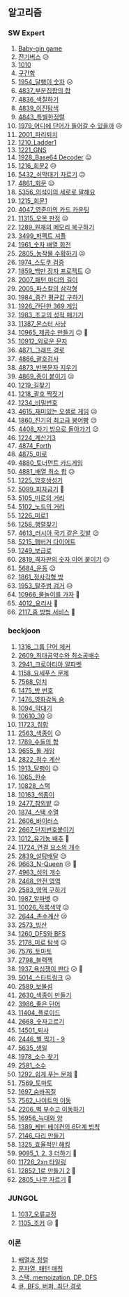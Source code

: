## 알고리즘 



### SW Expert

1. [Baby-gin game](https://github.com/SJ12896/TIL/blob/master/algorithm/swexpert/Bayby-gin%20Game.md)
2. [전기버스](https://github.com/SJ12896/TIL/blob/master/algorithm/swexpert/%EC%A0%84%EA%B8%B0%EB%B2%84%EC%8A%A4.md) 😥
3. [1010](https://github.com/SJ12896/TIL/blob/master/algorithm/swexpert/1010.md)
4. [구간합](https://github.com/SJ12896/TIL/blob/master/algorithm/swexpert/4835.md)
5. [1954_달팽이 숫자](https://github.com/SJ12896/TIL/blob/master/algorithm/swexpert/1954.md) 😥
6. [4837_부분집합의 합](https://github.com/SJ12896/TIL/blob/master/algorithm/swexpert/4837.md)
7. [4836_색칠하기](https://github.com/SJ12896/TIL/blob/master/algorithm/swexpert/4836.md)
8. [4839_이진탐색](https://github.com/SJ12896/TIL/blob/master/algorithm/swexpert/4839.md)
9. [4843_특별한정렬](https://github.com/SJ12896/TIL/blob/master/algorithm/swexpert/4843.md)
10. [1979_어디에 단어가 들어갈 수 있을까](https://github.com/SJ12896/TIL/blob/master/algorithm/swexpert/1979.md) 😥
11. [2001_파리퇴치](https://github.com/SJ12896/TIL/blob/master/algorithm/swexpert/2001.md)
12. [1210_Ladder1](https://github.com/SJ12896/TIL/blob/master/algorithm/swexpert/1210.md)
13. [1221_GNS](https://github.com/SJ12896/TIL/blob/master/algorithm/swexpert/1221.md)
14. [1928_Base64 Decoder](https://github.com/SJ12896/TIL/blob/master/algorithm/swexpert/1928.md) 😥
15. [1216_회문2](https://github.com/SJ12896/TIL/blob/master/algorithm/swexpert/1216.md) 😥
16. [5432_쇠막대기 자르기](https://github.com/SJ12896/TIL/blob/master/algorithm/swexpert/5432.md) 😥
17. [4861_회문](https://github.com/SJ12896/TIL/blob/master/algorithm/swexpert/4861.md) 😥
18. [5356_의석이의 세로로 말해요](https://github.com/SJ12896/TIL/blob/master/algorithm/swexpert/5356.md) 
19. [1215_회문1](https://github.com/SJ12896/TIL/blob/master/algorithm/swexpert/1215.md) 
20. [4047_영준이의 카드 카운팅](https://github.com/SJ12896/TIL/blob/master/algorithm/swexpert/4047.md) 
21. [11315_오목 판정](https://github.com/SJ12896/TIL/blob/master/algorithm/swexpert/11315.md) 😥
22. [1289_원재의 메모리 복구하기](https://github.com/SJ12896/TIL/blob/master/algorithm/swexpert/1289.md)
23. [3499_퍼펙트 셔플](https://github.com/SJ12896/TIL/blob/master/algorithm/swexpert/1289.md)
24. [1961_숫자 배열 회전](https://github.com/SJ12896/TIL/blob/master/algorithm/swexpert/1961.md)
25. [2805_농작물 수확하기](https://github.com/SJ12896/TIL/blob/master/algorithm/swexpert/2805.md) 😥
26. [1974_스도쿠 검증](https://github.com/SJ12896/TIL/blob/master/algorithm/swexpert/1974.md)
27. [1859_백만 장자 프로젝트](https://github.com/SJ12896/TIL/blob/master/algorithm/swexpert/1859.md) 😥
28. [2007_패턴 마디의 길이](https://github.com/SJ12896/TIL/blob/master/algorithm/swexpert/2007.md)
29. [2005_파스칼의 삼각형](https://github.com/SJ12896/TIL/blob/master/algorithm/swexpert/2005.md)
30. [1984_중간 평균값 구하기](https://github.com/SJ12896/TIL/blob/master/algorithm/swexpert/1984.md)
31. [1926_간단한 369 게임](https://github.com/SJ12896/TIL/blob/master/algorithm/swexpert/1926.md)
32. [1983_조교의 성적 매기기](https://github.com/SJ12896/TIL/blob/master/algorithm/swexpert/1983.md)
33. [11387_몬스터 사냥](https://github.com/SJ12896/TIL/blob/master/algorithm/swexpert/11387.md)
34. [10965_제곱수 만들기](https://github.com/SJ12896/TIL/blob/master/algorithm/swexpert/10965.md) 😥 🤮
35. [10912_외로운 문자](https://github.com/SJ12896/TIL/blob/master/algorithm/swexpert/10912.md)
36. [4871_그래프 경로](https://github.com/SJ12896/TIL/blob/master/algorithm/swexpert/4871.md)
37. [4866_괄호검사](https://github.com/SJ12896/TIL/blob/master/algorithm/swexpert/4866.md)
38. [4873_반복문자 지우기](https://github.com/SJ12896/TIL/blob/master/algorithm/swexpert/4873.md)
39. [4869_종이 붙이기](https://github.com/SJ12896/TIL/blob/master/algorithm/swexpert/4869.md) 😥
40. [1219_길찾기](https://github.com/SJ12896/TIL/blob/master/algorithm/swexpert/1219.md)
41. [1218_괄호 짝짓기](https://github.com/SJ12896/TIL/blob/master/algorithm/swexpert/1218.md)
42. [1234_비밀번호](https://github.com/SJ12896/TIL/blob/master/algorithm/swexpert/1234.md)
43. [4615_재미있는 오셀로 게임](https://github.com/SJ12896/TIL/blob/master/algorithm/swexpert/4615.md) 😥
44. [1860_진기의 최고급 붕어빵](https://github.com/SJ12896/TIL/blob/master/algorithm/swexpert/1860.md) 😥
45. [4408_자기 방으로 돌아가기](https://github.com/SJ12896/TIL/blob/master/algorithm/swexpert/4408.md) 😥
46. [1224_계산기3](https://github.com/SJ12896/TIL/blob/master/algorithm/swexpert/1224.md) 
47. [4874_Forth](https://github.com/SJ12896/TIL/blob/master/algorithm/swexpert/4874.md) 
48. [4875_미로](https://github.com/SJ12896/TIL/blob/master/algorithm/swexpert/4875.md) 
49. [4880_토너먼트 카드게임](https://github.com/SJ12896/TIL/blob/master/algorithm/swexpert/4880.md) 
50. [4881_배열 최소 합](https://github.com/SJ12896/TIL/blob/master/algorithm/swexpert/4881.md) 😥
51. [1225_암호생성기](https://github.com/SJ12896/TIL/blob/master/algorithm/swexpert/1225.md) 
52. [5099_피자굽기](https://github.com/SJ12896/TIL/blob/master/algorithm/swexpert/5099.md) 🤔
53. [5105_미로의 거리](https://github.com/SJ12896/TIL/blob/master/algorithm/swexpert/5105.md) 
54. [5102_노드의 거리](https://github.com/SJ12896/TIL/blob/master/algorithm/swexpert/5102.md) 
55. [1226_미로1](https://github.com/SJ12896/TIL/blob/master/algorithm/swexpert/1226.md) 
56. [1258_행렬찾기](https://github.com/SJ12896/TIL/blob/master/algorithm/swexpert/1258.md) 
57. [4613_러시아 국기 같은 깃발](https://github.com/SJ12896/TIL/blob/master/algorithm/swexpert/4613.md) 😥
58. [5215_햄버거 다이어트](https://github.com/SJ12896/TIL/blob/master/algorithm/swexpert/5215.md) 
59. [1249_보급로](https://github.com/SJ12896/TIL/blob/master/algorithm/swexpert/1249.md) 
60. [2819_격자판의 숫자 이어 붙이기](https://github.com/SJ12896/TIL/blob/master/algorithm/swexpert/2819.md) 😥
61. [5684_운동](https://github.com/SJ12896/TIL/blob/master/algorithm/swexpert/5684.md) 😥
62. [1861_정사각형 방](https://github.com/SJ12896/TIL/blob/master/algorithm/swexpert/1861.md) 
63. [1953_탈주범 검거](https://github.com/SJ12896/TIL/blob/master/algorithm/swexpert/1953.md) 😥
64. [10966_물놀이를 가자](https://github.com/SJ12896/TIL/blob/master/algorithm/swexpert/10966.md) 🤔
65. [4012_요리사](https://github.com/SJ12896/TIL/blob/master/algorithm/swexpert/4012.md) 🤔
66. [2117_홈 방범 서비스](https://github.com/SJ12896/TIL/blob/master/algorithm/swexpert/2117.md) 🤔






### beckjoon
1. [1316_그룹 단어 체커](https://github.com/SJ12896/TIL/blob/master/algorithm/beckjoon/1316.md)
2. [2609_최대공약수와 최소공배수](https://github.com/SJ12896/TIL/blob/master/algorithm/beckjoon/2609.md)
3. [2941_크로아티아 알파벳](https://github.com/SJ12896/TIL/blob/master/algorithm/beckjoon/2941.md)
4. [1158_요세푸스 문제](https://github.com/SJ12896/TIL/blob/master/algorithm/beckjoon/1158.md)
5. [7568_덩치](https://github.com/SJ12896/TIL/blob/master/algorithm/beckjoon/7568.md)
6. [1475_방 번호](https://github.com/SJ12896/TIL/blob/master/algorithm/beckjoon/1475.md)
7. [1476_영화감독 숌](https://github.com/SJ12896/TIL/blob/master/algorithm/beckjoon/1476.md) 
8. [1094_막대기](https://github.com/SJ12896/TIL/blob/master/algorithm/beckjoon/1094.md)
9. [10610_30](https://github.com/SJ12896/TIL/blob/master/algorithm/beckjoon/10610.md) 😥
10. [11723_집합](https://github.com/SJ12896/TIL/blob/master/algorithm/beckjoon/11723.md)
11. [2563_색종이](https://github.com/SJ12896/TIL/blob/master/algorithm/beckjoon/2563.md) 😥
12. [1789_수들의 합](https://github.com/SJ12896/TIL/blob/master/algorithm/beckjoon/1789.md)
13. [9655_돌 게임](https://github.com/SJ12896/TIL/blob/master/algorithm/beckjoon/9655.md)
14. [2822_점수 계산](https://github.com/SJ12896/TIL/blob/master/algorithm/beckjoon/2822.md)
15. [1913_달팽이](https://github.com/SJ12896/TIL/blob/master/algorithm/beckjoon/1913.md) 😥
16. [1065_한수](https://github.com/SJ12896/TIL/blob/master/algorithm/beckjoon/1065.md) 
17. [10828_스택](https://github.com/SJ12896/TIL/blob/master/algorithm/beckjoon/10828.md) 
18. [10163_색종이](https://github.com/SJ12896/TIL/blob/master/algorithm/beckjoon/10163.md) 
19. [2477_참외밭](https://github.com/SJ12896/TIL/blob/master/algorithm/beckjoon/2477.md) 😥
20. [1874_스택 수열](https://github.com/SJ12896/TIL/blob/master/algorithm/beckjoon/1874.md) 
21. [2606_바이러스](https://github.com/SJ12896/TIL/blob/master/algorithm/beckjoon/2606.md) 
22. [2667_단지번호붙이기](https://github.com/SJ12896/TIL/blob/master/algorithm/beckjoon/2667.md) 
23. [1012_유기농 배추](https://github.com/SJ12896/TIL/blob/master/algorithm/beckjoon/1012.md) 🤔
24. [11724_연결 요소의 개수](https://github.com/SJ12896/TIL/blob/master/algorithm/beckjoon/11724.md) 
25. [2839_설탕배달](https://github.com/SJ12896/TIL/blob/master/algorithm/beckjoon/2839.md)  😥
26. [9663_N-Queen](https://github.com/SJ12896/TIL/blob/master/algorithm/beckjoon/9663.md)  😥 🤮
27. [4963_섬의 개수](https://github.com/SJ12896/TIL/blob/master/algorithm/beckjoon/4963.md) 
28. [2468_안전 영역](https://github.com/SJ12896/TIL/blob/master/algorithm/beckjoon/2468.md) 
29. [2583_영역 구하기](https://github.com/SJ12896/TIL/blob/master/algorithm/beckjoon/2583.md) 
30. [1987_알파벳](https://github.com/SJ12896/TIL/blob/master/algorithm/beckjoon/1987.md) 😥 
31. [10026_적록색약](https://github.com/SJ12896/TIL/blob/master/algorithm/beckjoon/10026.md) 😥 
32. [2644_촌수계산](https://github.com/SJ12896/TIL/blob/master/algorithm/beckjoon/2644.md) 😥 
33. [2573_빙산](https://github.com/SJ12896/TIL/blob/master/algorithm/beckjoon/2573.md) 
34. [1260_DFS와 BFS](https://github.com/SJ12896/TIL/blob/master/algorithm/beckjoon/2573.md)
35. [2178_미로 탐색](https://github.com/SJ12896/TIL/blob/master/algorithm/beckjoon/2178.md) 😥 
36. [7576_토마토](https://github.com/SJ12896/TIL/blob/master/algorithm/beckjoon/7576.md) 
37. [2798_블랙잭](https://github.com/SJ12896/TIL/blob/master/algorithm/beckjoon/2798.md) 
38. [1937_욕심쟁이 판다](https://github.com/SJ12896/TIL/blob/master/algorithm/beckjoon/1937.md)  😥 🤮
39. [5014_스타트링크](https://github.com/SJ12896/TIL/blob/master/algorithm/beckjoon/5014.md)  😥
40. [2589_보물섬](https://github.com/SJ12896/TIL/blob/master/algorithm/beckjoon/2589.md) 
41. [2630_색종이 만들기](https://github.com/SJ12896/TIL/blob/master/algorithm/beckjoon/2630.md) 
42. [3986_좋은 단어](https://github.com/SJ12896/TIL/blob/master/algorithm/beckjoon/3986.md) 
43. [11404_플로이드](https://github.com/SJ12896/TIL/blob/master/algorithm/beckjoon/11404.md) 
44. [2668_숫자고르기](https://github.com/SJ12896/TIL/blob/master/algorithm/beckjoon/2668.md) 
45. [14501_퇴사](https://github.com/SJ12896/TIL/blob/master/algorithm/beckjoon/14501.md) 
46. [2446_별 찍기 - 9](https://github.com/SJ12896/TIL/blob/master/algorithm/beckjoon/2446.md) 
47. [5635_생일](https://github.com/SJ12896/TIL/blob/master/algorithm/beckjoon/5635.md) 
48. [1978_소수 찾기](https://github.com/SJ12896/TIL/blob/master/algorithm/beckjoon/1978.md) 
49. [2581_소수](https://github.com/SJ12896/TIL/blob/master/algorithm/beckjoon/2581.md) 
50. [1292_쉽게 푸는 문제](https://github.com/SJ12896/TIL/blob/master/algorithm/beckjoon/1292.md) 🤔
51. [7569_토마토](https://github.com/SJ12896/TIL/blob/master/algorithm/beckjoon/7569.md) 
52. [1697_숨바꼭질](https://github.com/SJ12896/TIL/blob/master/algorithm/beckjoon/1697.md) 
53. [7562_나이트의 이동](https://github.com/SJ12896/TIL/blob/master/algorithm/beckjoon/7562.md) 
54. [2206_벽 부수고 이동하기](https://github.com/SJ12896/TIL/blob/master/algorithm/beckjoon/2206.md) 
55. [16956_늑대와 양](https://github.com/SJ12896/TIL/blob/master/algorithm/beckjoon/16956.md) 
56. [1389_케빈 베이컨의 6단계 법칙](https://github.com/SJ12896/TIL/blob/master/algorithm/beckjoon/1389.md) 
57. [2146_다리 만들기](https://github.com/SJ12896/TIL/blob/master/algorithm/beckjoon/2146.md) 
58. [1325_효율적인 해킹](https://github.com/SJ12896/TIL/blob/master/algorithm/beckjoon/1325.md) 
59. [9095_1, 2, 3 더하기](https://github.com/SJ12896/TIL/blob/master/algorithm/beckjoon/9095.md) 🤔
60. [11726_2xn 타일링](https://github.com/SJ12896/TIL/blob/master/algorithm/beckjoon/11726.md) 
61. [12852_1로 만들기 2](https://github.com/SJ12896/TIL/blob/master/algorithm/beckjoon/12852.md) 🤔
62. [2805_나무 자르기](https://github.com/SJ12896/TIL/blob/master/algorithm/beckjoon/2805.md) 🤔





### JUNGOL

1. [1037_오류교정](https://github.com/SJ12896/TIL/blob/master/algorithm/jungol/1037.md) 
2. [1105_조커](https://github.com/SJ12896/TIL/blob/master/algorithm/jungol/1205.md)  😥 🤮





### 이론

1. [배열과 정렬](https://github.com/SJ12896/TIL/blob/master/algorithm/0208.md)
2. [문자열, 패턴 매칭](https://github.com/SJ12896/TIL/blob/master/algorithm/0217.md)
3. [스택, memoization, DP, DFS](https://github.com/SJ12896/TIL/blob/master/algorithm/0222.md)
4. [큐, BFS, 버퍼, 최단 경로](https://github.com/SJ12896/TIL/blob/master/algorithm/0303.md)